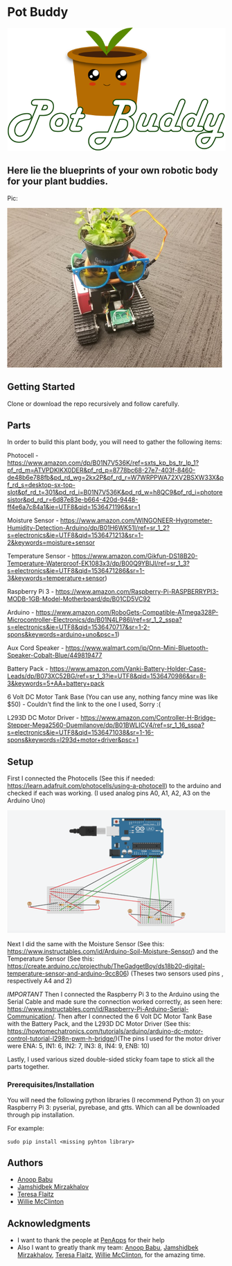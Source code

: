 # Pot Buddy

![alt text](logo.png)

## Here lie the blueprints of your own robotic body for your plant buddies.

Pic:

![alt text](pic.jpg)


## Getting Started

Clone or download the repo recursively and follow carefully.

## Parts

In order to build this plant body, you will need to gather the following items:

Photocell - https://www.amazon.com/dp/B01N7V536K/ref=sxts_kp_bs_tr_lp_1?pf_rd_m=ATVPDKIKX0DER&pf_rd_p=8778bc68-27e7-403f-8460-de48b6e788fb&pd_rd_wg=2kx2P&pf_rd_r=W7WRPPWA72XV2BSXW33X&pf_rd_s=desktop-sx-top-slot&pf_rd_t=301&pd_rd_i=B01N7V536K&pd_rd_w=h8QC9&pf_rd_i=photoresistor&pd_rd_r=6d87e83e-b664-420d-9448-ff4e6a7c84a1&ie=UTF8&qid=1536471196&sr=1

Moisture Sensor - https://www.amazon.com/WINGONEER-Hygrometer-Humidity-Detection-Arduino/dp/B01H6WK51I/ref=sr_1_2?s=electronics&ie=UTF8&qid=1536471213&sr=1-2&keywords=moisture+sensor

Temperature Sensor - https://www.amazon.com/Gikfun-DS18B20-Temperature-Waterproof-EK1083x3/dp/B00Q9YBIJI/ref=sr_1_3?s=electronics&ie=UTF8&qid=1536471286&sr=1-3&keywords=temperature+sensor)

Raspberry Pi 3 - https://www.amazon.com/Raspberry-Pi-RASPBERRYPI3-MODB-1GB-Model-Motherboard/dp/B01CD5VC92

Arduino - https://www.amazon.com/RoboGets-Compatible-ATmega328P-Microcontroller-Electronics/dp/B01N4LP86I/ref=sr_1_2_sspa?s=electronics&ie=UTF8&qid=1536470717&sr=1-2-spons&keywords=arduino+uno&psc=1)

Aux Cord Speaker - https://www.walmart.com/ip/Onn-Mini-Bluetooth-Speaker-Cobalt-Blue/449819477

Battery Pack - https://www.amazon.com/Vanki-Battery-Holder-Case-Leads/dp/B073XC52BG/ref=sr_1_3?ie=UTF8&qid=1536470986&sr=8-3&keywords=5+AA+battery+pack

6 Volt DC Motor Tank Base (You can use any, nothing fancy mine was like $50) - Couldn't find the link to the one I used, Sorry :(

L293D DC Motor Driver - https://www.amazon.com/Controller-H-Bridge-Stepper-Mega2560-Duemilanove/dp/B01BWLICV4/ref=sr_1_16_sspa?s=electronics&ie=UTF8&qid=1536471038&sr=1-16-spons&keywords=l293d+motor+driver&psc=1

## Setup

First I connected the Photocells (See this if needed: https://learn.adafruit.com/photocells/using-a-photocell) to the arduino and checked if each was working. (I used analog pins A0, A1, A2, A3 on the Arduino Uno)

![alt text](download.png)

Next I did the same with the Moisture Sensor (See this: https://www.instructables.com/id/Arduino-Soil-Moisture-Sensor/) and the Temperature Sensor (See this: https://create.arduino.cc/projecthub/TheGadgetBoy/ds18b20-digital-temperature-sensor-and-arduino-9cc806) (Theses two sensors used pins , respectively A4 and 2)

*IMPORTANT* Then I connected the Raspberry Pi 3 to the Arduino using the Serial Cable and made sure the connection worked correctly, as seen here: https://www.instructables.com/id/Raspberry-Pi-Arduino-Serial-Communication/. Then after I connected the 6 Volt DC Motor Tank Base with the Battery Pack, and the L293D DC Motor Driver (See this: https://howtomechatronics.com/tutorials/arduino/arduino-dc-motor-control-tutorial-l298n-pwm-h-bridge/)(The pins I used for the motor driver were ENA: 5, IN1: 6, IN2: 7, IN3: 8, IN4: 9, ENB: 10)

Lastly, I used various sized double-sided sticky foam tape to stick all the parts together.

### Prerequisites/Installation

You will need the following python libraries (I recommend Python 3) on your Raspberry Pi 3: pyserial, pyrebase, and gtts. Which can all be downloaded through pip installation. 

For example:

```
sudo pip install <missing pyhton library>
```

## Authors

* [Anoop Babu](https://github.com/anoopbabu29)
* [Jamshidbek Mirzakhalov](https://github.com/mirzakhalov)
* [Teresa Flaitz](https://github.com/teresaflaitz)
* [Willie McClinton](https://github.com/wmcclinton)

## Acknowledgments

* I want to thank the people at [PenApps](http://pennapps.com/) for their help
* Also I want to greatly thank my team: [Anoop Babu](https://github.com/anoopbabu29), [Jamshidbek Mirzakhalov](https://github.com/mirzakhalov), [Teresa Flaitz](https://github.com/teresaflaitz), [Willie McClinton](https://github.com/wmcclinton), for the amazing time.